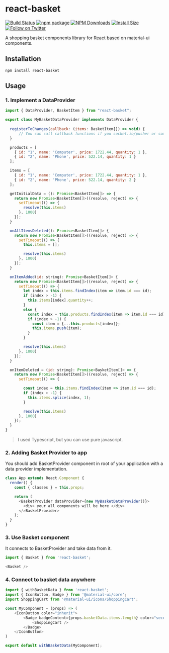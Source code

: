 # react-basket

[![Build Status](https://travis-ci.org/mbrn/react-basket.svg?branch=master)](https://travis-ci.org/mbrn/react-basket)
[![npm package](https://img.shields.io/npm/v/react-basket/latest.svg)](https://www.npmjs.com/package/react-basket)
[![NPM Downloads](https://img.shields.io/npm/dt/react-basket.svg?style=flat)](https://npmcharts.com/compare/react-basket?minimal=true)
[![Install Size](https://packagephobia.now.sh/badge?p=react-basket)](https://packagephobia.now.sh/result?p=react-basket)
[![Follow on Twitter](https://img.shields.io/twitter/follow/baranmehmet.svg?label=follow+baranmehmet)](https://twitter.com/baranmehmet)

A shopping basket components library for React based on material-ui components. 

## Installation
    npm install react-basket

## Usage

### 1. Implement a DataProvider

```javascript
import { DataProvider, BasketItem } from "react-basket";

export class MyBasketDataProvider implements DataProvider {
 
  registerToChanges(callback: (items: BasketItem[]) => void) {
      // You can call callback functions if you socket.io/pusher or something like it.  
  }

  products = [
    { id: "1", name: 'Computer', price: 1722.44, quantity: 1 },
    { id: "2", name: 'Phone', price: 522.14, quantity: 1 }
  ];

  items = [
    { id: "1", name: 'Computer', price: 1722.44, quantity: 1 },
    { id: "2", name: 'Phone', price: 522.14, quantity: 2 }
  ];

  getInitialData = (): Promise<BasketItem[]> => {
    return new Promise<BasketItem[]>((resolve, reject) => {
      setTimeout(() => {
        resolve(this.items)
      }, 1000)
    });
  }

  onAllItemsDeleted(): Promise<BasketItem[]> {
    return new Promise<BasketItem[]>((resolve, reject) => {
      setTimeout(() => {
        this.items = [];

        resolve(this.items)
      }, 1000)
    });
  }

  onItemAdded(id: string): Promise<BasketItem[]> {
    return new Promise<BasketItem[]>((resolve, reject) => {
      setTimeout(() => {
        let index = this.items.findIndex(item => item.id === id);
        if (index > -1) {
          this.items[index].quantity++;
        }
        else {
          const index = this.products.findIndex(item => item.id === id);
          if (index > -1) {
            const item = {...this.products[index]};
            this.items.push(item);
          }
        }

        resolve(this.items)
      }, 1000)
    });
  }

  onItemDeleted = (id: string): Promise<BasketItem[]> => {
    return new Promise<BasketItem[]>((resolve, reject) => {
      setTimeout(() => {

        const index = this.items.findIndex(item => item.id === id);
        if (index > -1) {
          this.items.splice(index, 1);
        }

        resolve(this.items)
      }, 1000)
    });
  }
}
```

> I used Typescript, but you can use pure javascript.

### 2. Adding Basket Provider to app
You should add BasketProvider component in root of your application with a data provider implementation. 

```javascript
class App extends React.Component {
  render() {
    const { classes } = this.props;

    return (
      <BasketProvider dataProvider={new MyBasketDataProvider()}>
        <div> your all components will be here </div>
      </>BasketProvider>
    );
  }
}
```

### 3. Use Basket component

It connects to BasketProvider and take data from it. 

```javascript
import { Basket } from 'react-basket';

<Basket />
```

### 4. Connect to basket data anywhere


```javascript
import { withBasketData } from 'react-basket';
import { IconButton, Badge } from '@material-ui/core';
import ShoppingCart from '@material-ui/icons/ShoppingCart';

const MyComponent = (props) => (
    <IconButton color="inherit">
        <Badge badgeContent={props.basketData.items.length} color="secondary">
            <ShoppingCart />
        </Badge>
    </IconButton>
) 

export default withBasketData(MyComponent);
```


